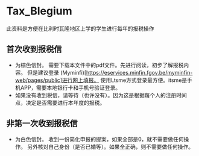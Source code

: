 # Tax_Blegium
此资料是方便在比利时瓦隆地区上学的学生进行每年的报税操作

## 首次收到报税信
- 为棕色信封。
  需要下载本文件中的pdf文件。先进行阅读，初步了解报税内容。
  但是建议登录 (Myminfi)[https://eservices.minfin.fgov.be/myminfin-web/pages/public]进行网上填报。
  使用Ltsme方式登录最方便。itsme是手机APP，需要本地银行卡和手机号验证登录。
- 如果没有收到税信，请等待（也许没有）。因为这是根据每个人的注册时间点，决定是否需要进行本年度的报税。

## 非第一次收到报税信
- 为白色信封。
   收到一份简化申报的提案，如果全部是0，就不需要做任何操作。
   另外核对自己身份（是否已婚等）。如果全正确，则不需要做任何操作。
